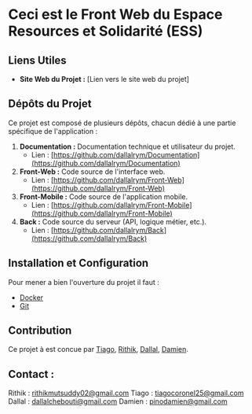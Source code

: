 # Ceci est le Front Web du Espace Resources et Solidarité (ESS)

## Liens Utiles

* **Site Web du Projet :** [Lien vers le site web du projet]

## Dépôts du Projet

Ce projet est composé de plusieurs dépôts, chacun dédié à une partie spécifique de l'application :

1.  **Documentation :** Documentation technique et utilisateur du projet.
    * Lien : [https://github.com/dallalrym/Documentation](https://github.com/dallalrym/Documentation)
2.  **Front-Web :** Code source de l'interface web.
    * Lien : [https://github.com/dallalrym/Front-Web](https://github.com/dallalrym/Front-Web)
3.  **Front-Mobile :** Code source de l'application mobile.
    * Lien : [https://github.com/dallalrym/Front-Mobile](https://github.com/dallalrym/Front-Mobile)
3.  **Back :** Code source du serveur (API, logique métier, etc.).
    * Lien : [https://github.com/dallalrym/Back](https://github.com/dallalrym/Back)

## Installation et Configuration 

Pour mener a bien l'ouverture du projet il faut :

   * [Docker](https://docs.docker.com/desktop/setup/install/windows-install)
   * [Git](https://git-scm.com/downloads)


## Contribution 

Ce projet à est concue par [Tiago](https://github.com/spacechicooff), [Rithik](https://github.com/Rithik-Mutsuddy), [Dallal](https://github.com/dallalrym), [Damien](https://github.com/Damien-Codes).

## Contact :
Rithik : rithikmutsuddy02@gmail.com
Tiago : tiagocoronel25@gmail.com
Dallal : dallalchebouti@gmail.com
Damien : pinodamien@gmail.com
